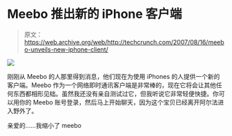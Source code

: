 # Meebo 推出新的 iPhone 客户端

> 原文：<https://web.archive.org/web/http://techcrunch.com/2007/08/16/meebo-unveils-new-iphone-client/>

![](img/d6032651cb1a3b2e0deb062b02566f8d.png)

刚刚从 Meebo 的人那里得到消息，他们现在为使用 iPhones 的人提供一个新的客户端。Meebo 作为一个网络即时通讯客户端是非常棒的，现在它将会让其他任何东西都相形见绌。虽然我还没有亲自测试过它，但我听说它非常轻便快捷。你可以用你的 Meebo 账号登录，然后马上开始聊天，因为这个宝贝已经离开阿尔法进入野外了。

亲爱的……我缩小了 meebo